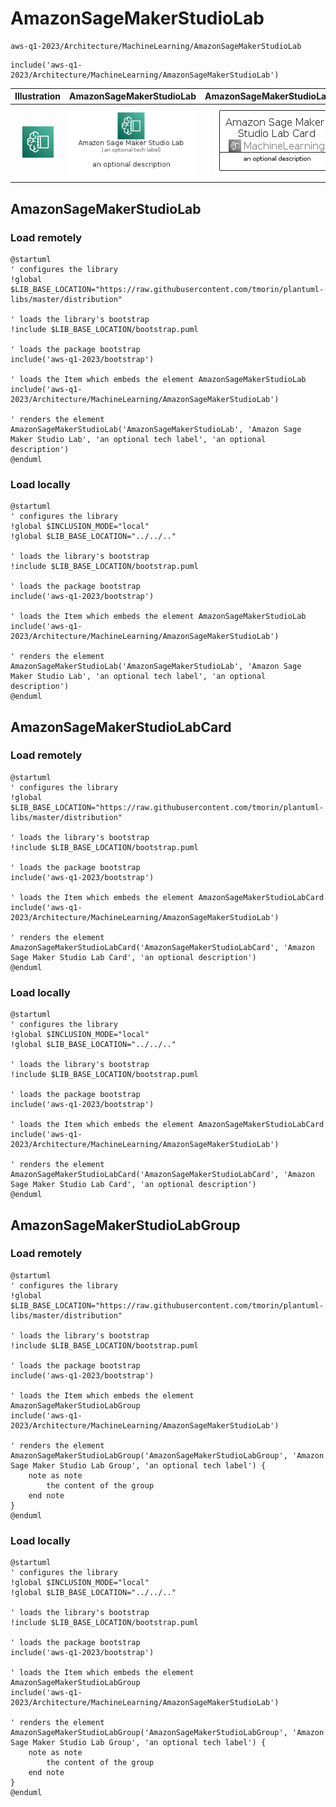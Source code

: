 # AmazonSageMakerStudioLab


```text
aws-q1-2023/Architecture/MachineLearning/AmazonSageMakerStudioLab
```

```text
include('aws-q1-2023/Architecture/MachineLearning/AmazonSageMakerStudioLab')
```



| Illustration | AmazonSageMakerStudioLab | AmazonSageMakerStudioLabCard | AmazonSageMakerStudioLabGroup |
| :---: | :---: | :---: | :---: |
| ![illustration for Illustration](../../../aws-q1-2023/Architecture/MachineLearning/AmazonSageMakerStudioLab.png) | ![illustration for AmazonSageMakerStudioLab](../../../aws-q1-2023/Architecture/MachineLearning/AmazonSageMakerStudioLab.Local.png) | ![illustration for AmazonSageMakerStudioLabCard](../../../aws-q1-2023/Architecture/MachineLearning/AmazonSageMakerStudioLabCard.Local.png) | ![illustration for AmazonSageMakerStudioLabGroup](../../../aws-q1-2023/Architecture/MachineLearning/AmazonSageMakerStudioLabGroup.Local.png) |




## AmazonSageMakerStudioLab

### Load remotely
```plantuml
@startuml
' configures the library
!global $LIB_BASE_LOCATION="https://raw.githubusercontent.com/tmorin/plantuml-libs/master/distribution"

' loads the library's bootstrap
!include $LIB_BASE_LOCATION/bootstrap.puml

' loads the package bootstrap
include('aws-q1-2023/bootstrap')

' loads the Item which embeds the element AmazonSageMakerStudioLab
include('aws-q1-2023/Architecture/MachineLearning/AmazonSageMakerStudioLab')

' renders the element
AmazonSageMakerStudioLab('AmazonSageMakerStudioLab', 'Amazon Sage Maker Studio Lab', 'an optional tech label', 'an optional description')
@enduml
```

### Load locally
```plantuml
@startuml
' configures the library
!global $INCLUSION_MODE="local"
!global $LIB_BASE_LOCATION="../../.."

' loads the library's bootstrap
!include $LIB_BASE_LOCATION/bootstrap.puml

' loads the package bootstrap
include('aws-q1-2023/bootstrap')

' loads the Item which embeds the element AmazonSageMakerStudioLab
include('aws-q1-2023/Architecture/MachineLearning/AmazonSageMakerStudioLab')

' renders the element
AmazonSageMakerStudioLab('AmazonSageMakerStudioLab', 'Amazon Sage Maker Studio Lab', 'an optional tech label', 'an optional description')
@enduml
```

## AmazonSageMakerStudioLabCard

### Load remotely
```plantuml
@startuml
' configures the library
!global $LIB_BASE_LOCATION="https://raw.githubusercontent.com/tmorin/plantuml-libs/master/distribution"

' loads the library's bootstrap
!include $LIB_BASE_LOCATION/bootstrap.puml

' loads the package bootstrap
include('aws-q1-2023/bootstrap')

' loads the Item which embeds the element AmazonSageMakerStudioLabCard
include('aws-q1-2023/Architecture/MachineLearning/AmazonSageMakerStudioLab')

' renders the element
AmazonSageMakerStudioLabCard('AmazonSageMakerStudioLabCard', 'Amazon Sage Maker Studio Lab Card', 'an optional description')
@enduml
```

### Load locally
```plantuml
@startuml
' configures the library
!global $INCLUSION_MODE="local"
!global $LIB_BASE_LOCATION="../../.."

' loads the library's bootstrap
!include $LIB_BASE_LOCATION/bootstrap.puml

' loads the package bootstrap
include('aws-q1-2023/bootstrap')

' loads the Item which embeds the element AmazonSageMakerStudioLabCard
include('aws-q1-2023/Architecture/MachineLearning/AmazonSageMakerStudioLab')

' renders the element
AmazonSageMakerStudioLabCard('AmazonSageMakerStudioLabCard', 'Amazon Sage Maker Studio Lab Card', 'an optional description')
@enduml
```

## AmazonSageMakerStudioLabGroup

### Load remotely
```plantuml
@startuml
' configures the library
!global $LIB_BASE_LOCATION="https://raw.githubusercontent.com/tmorin/plantuml-libs/master/distribution"

' loads the library's bootstrap
!include $LIB_BASE_LOCATION/bootstrap.puml

' loads the package bootstrap
include('aws-q1-2023/bootstrap')

' loads the Item which embeds the element AmazonSageMakerStudioLabGroup
include('aws-q1-2023/Architecture/MachineLearning/AmazonSageMakerStudioLab')

' renders the element
AmazonSageMakerStudioLabGroup('AmazonSageMakerStudioLabGroup', 'Amazon Sage Maker Studio Lab Group', 'an optional tech label') {
    note as note
        the content of the group
    end note
}
@enduml
```

### Load locally
```plantuml
@startuml
' configures the library
!global $INCLUSION_MODE="local"
!global $LIB_BASE_LOCATION="../../.."

' loads the library's bootstrap
!include $LIB_BASE_LOCATION/bootstrap.puml

' loads the package bootstrap
include('aws-q1-2023/bootstrap')

' loads the Item which embeds the element AmazonSageMakerStudioLabGroup
include('aws-q1-2023/Architecture/MachineLearning/AmazonSageMakerStudioLab')

' renders the element
AmazonSageMakerStudioLabGroup('AmazonSageMakerStudioLabGroup', 'Amazon Sage Maker Studio Lab Group', 'an optional tech label') {
    note as note
        the content of the group
    end note
}
@enduml
```

